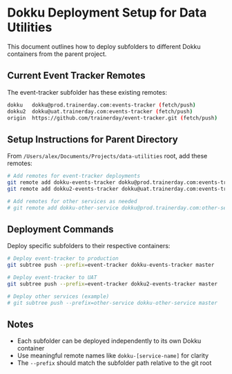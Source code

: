 # Dokku Deployment Setup for Data Utilities

This document outlines how to deploy subfolders to different Dokku containers from the parent project.

## Current Event Tracker Remotes
The event-tracker subfolder has these existing remotes:

```bash
dokku	dokku@prod.trainerday.com:events-tracker (fetch/push)
dokku2	dokku@uat.trainerday.com:events-tracker (fetch/push)  
origin	https://github.com/trainerday/event-tracker.git (fetch/push)
```

## Setup Instructions for Parent Directory
From `/Users/alex/Documents/Projects/data-utilities` root, add these remotes:

```bash
# Add remotes for event-tracker deployments
git remote add dokku-events-tracker dokku@prod.trainerday.com:events-tracker
git remote add dokku2-events-tracker dokku@uat.trainerday.com:events-tracker

# Add remotes for other services as needed
# git remote add dokku-other-service dokku@prod.trainerday.com:other-service
```

## Deployment Commands
Deploy specific subfolders to their respective containers:

```bash
# Deploy event-tracker to production
git subtree push --prefix=event-tracker dokku-events-tracker master

# Deploy event-tracker to UAT
git subtree push --prefix=event-tracker dokku2-events-tracker master

# Deploy other services (example)
# git subtree push --prefix=other-service dokku-other-service master
```

## Notes
- Each subfolder can be deployed independently to its own Dokku container
- Use meaningful remote names like `dokku-[service-name]` for clarity
- The `--prefix` should match the subfolder path relative to the git root